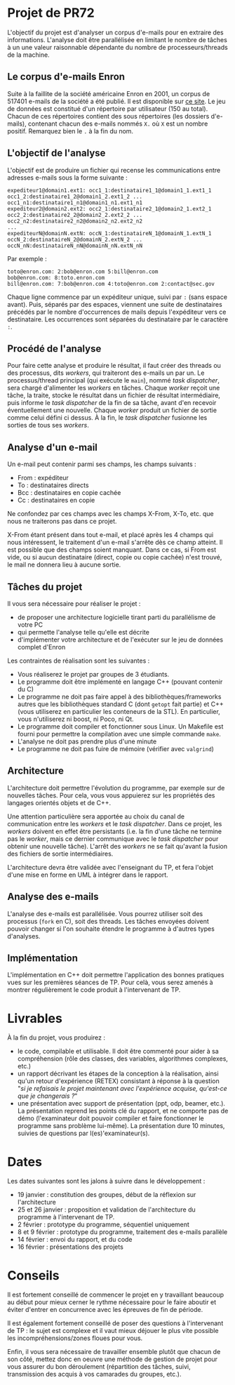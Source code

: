 # Projet de PR72

L'objectif du projet est d'analyser un corpus d'e-mails pour en extraire des informations. L'analyse doit être parallélisée en limitant le nombre de tâches à un une valeur raisonnable dépendante du nombre de processeurs/threads de la machine.

## Le corpus d'e-mails Enron

Suite à la faillite de la société américaine Enron en 2001, un corpus de 517401 e-mails de la société a été publié. Il est disponible sur [ce site](https://www.cs.cmu.edu/~./enron/enron_mail_20150507.tar.gz). Le jeu de données est constitué d'un répertoire par utilisateur (150 au total). Chacun de ces répertoires contient des sous répertoires (les dossiers d'e-mails), contenant chacun des e-mails nommés `X.` où `X` est un nombre positif. Remarquez bien le `.` à la fin du nom.

## L'objectif de l'analyse

L'objectif est de produire un fichier qui recense les communications entre adresses e-mails sous la forme suivante :

```
expediteur1@domain1.ext1: occ1_1:destinataire1_1@domain1_1.ext1_1 occ1_2:destinataire1_2@domain1_2.ext1_2 ... occ1_n1:destinataire1_n1@domain1_n1.ext1_n1
expediteur2@domain2.ext2: occ2_1:destinataire2_1@domain2_1.ext2_1 occ2_2:destinataire2_2@domain2_2.ext2_2 ... occ2_n2:destinataire2_n2@domain2_n2.ext2_n2
...
expediteurN@domainN.extN: occN_1:destinataireN_1@domainN_1.extN_1 occN_2:destinataireN_2@domainN_2.extN_2 ... occN_nN:destinataireN_nN@domainN_nN.extN_nN
```

Par exemple :

```
toto@enron.com: 2:bob@enron.com 5:bill@enron.com
bob@enron.com: 8:toto.enron.com
bill@enron.com: 7:bob@enron.com 4:toto@enron.com 2:contact@sec.gov
```

Chaque ligne commence par un expéditeur unique, suivi par `:` (sans espace avant). Puis, séparés par des espaces, viennent une suite de destinataires précédés par le nombre d'occurrences de mails depuis l'expéditeur vers ce destinataire. Les occurrences sont séparées du destinataire par le caractère `:`.

## Procédé de l'analyse

Pour faire cette analyse et produire le résultat, il faut créer des threads ou des processus, dits _workers_, qui traiteront des e-mails un par un. Le processus/thread principal (qui exécute le `main`), nommé *task dispatcher*, sera chargé d'alimenter les *workers* en tâches. Chaque *worker* reçoit une tâche, la traite, stocke le résultat dans un fichier de résultat intermédiaire, puis informe le *task dispatcher* de la fin de sa tâche, avant d'en recevoir éventuellement une nouvelle. Chaque *worker* produit un fichier de sortie comme celui défini ci dessus. À la fin, le *task dispatcher* fusionne les sorties de tous ses *workers*.

## Analyse d'un e-mail

Un e-mail peut contenir parmi ses champs, les champs suivants :

- From : expéditeur
- To : destinataires directs
- Bcc : destinataires en copie cachée
- Cc : destinataires en copie

Ne confondez par ces champs avec les champs X-From, X-To, etc. que nous ne traiterons pas dans ce projet.

X-From étant présent dans tout e-mail, et placé après les 4 champs qui nous intéressent, le traitement d'un e-mail s'arrête dès ce champ atteint. Il est possible que des champs soient manquant. Dans ce cas, si From est vide, ou si aucun destinataire (direct, copie ou copie cachée) n'est trouvé, le mail ne donnera lieu à aucune sortie.

## Tâches du projet

Il vous sera nécessaire pour réaliser le projet :

- de proposer une architecture logicielle tirant parti du parallélisme de votre PC
- qui permette l'analyse telle qu'elle est décrite
- d'implémenter votre architecture et de l'exécuter sur le jeu de données complet d'Enron

Les contraintes de réalisation sont les suivantes :

- Vous réaliserez le projet par groupes de 3 étudiants.
- Le programme doit être implémenté en langage C++ (pouvant contenir du C)
- Le programme ne doit pas faire appel à des bibliothèques/frameworks autres que les bibliothèques standard C (dont `getopt` fait partie) et C++ (vous utiliserez en particulier les conteneurs de la STL). En particulier, vous n'utiliserez ni boost, ni Poco, ni Qt.
- Le programme doit compiler et fonctionner sous Linux. Un Makefile est fourni pour permettre la compilation avec une simple commande `make`.
- L'analyse ne doit pas prendre plus d'une minute
- Le programme ne doit pas fuire de mémoire (vérifier avec `valgrind`)

## Architecture

L'architecture doit permettre l'évolution du programme, par exemple sur de nouvelles tâches. Pour cela, vous vous appuierez sur les propriétés des langages orientés objets et de C++.

Une attention particulière sera apportée au choix du canal de communication entre les *workers* et le *task dispatcher*. Dans ce projet, les *workers* doivent en effet être persistants (i.e. la fin d'une tâche ne termine pas le *worker*, mais ce dernier communique avec le *task dispatcher* pour obtenir une nouvelle tâche). L'arrêt des *workers* ne se fait qu'avant la fusion des fichiers de sortie intermédiaires.

L'architecture devra être validée avec l'enseignant du TP, et fera l'objet d'une mise en forme en UML à intégrer dans le rapport.

## Analyse des e-mails

L'analyse des e-mails est parallélisée. Vous pourrez utiliser soit des processus (`fork` en C), soit des threads. Les tâches envoyées doivent pouvoir changer si l'on souhaite étendre le programme à d'autres types d'analyses.

## Implémentation

L'implémentation en C++ doit permettre l'application des bonnes pratiques vues sur les premières séances de TP. Pour celà, vous serez amenés à montrer régulièrement le code produit à l'intervenant de TP.

# Livrables

À la fin du projet, vous produirez :

- le code, compilable et utilisable. Il doit être commenté pour aider à sa compréhension (rôle des classes, des variables, algorithmes complexes, etc.)
- un rapport décrivant les étapes de la conception à la réalisation, ainsi qu'un retour d'expérience (RETEX) consistant à réponse à la question "*si je refaisais le projet maintenant avec l'expérience acquise, qu'est-ce que je changerais ?*"
- une présentation avec support de présentation (ppt, odp, beamer, etc.). La présentation reprend les points clé du rapport, et ne comporte pas de démo (l'examinateur doit pouvoir compiler et faire fonctionner le programme sans problème lui-même). La présentation dure 10 minutes, suivies de questions par l(es)'examinateur(s).

# Dates

Les dates suivantes sont les jalons à suivre dans le développement :

- 19 janvier : constitution des groupes, début de la réflexion sur l'architecture
- 25 et 26 janvier : proposition et validation de l'architecture du programme à l'intervenant de TP.
- 2 février : prototype du programme, séquentiel uniquement
- 8 et 9 février : prototype du programme, traitement des e-mails parallèle
- 14 février : envoi du rapport, et du code
- 16 février : présentations des projets

# Conseils

Il est fortement conseillé de commencer le projet en y travaillant beaucoup au début pour mieux cerner le rythme nécessaire pour le faire aboutir et éviter d'entrer en concurrence avec les épreuves de fin de période.

Il est également fortement conseillé de poser des questions à l'intervenant de TP : le sujet est complexe et il vaut mieux déjouer le plus vite possible les incompréhensions/zones floues pour vous.

Enfin, il vous sera nécessaire de travailler ensemble plutôt que chacun de son côté, mettez donc en oeuvre une méthode de gestion de projet pour vous assurer du bon déroulement (répartition des tâches, suivi, transmission des acquis à vos camarades du groupes, etc.).
